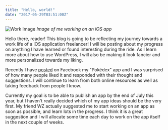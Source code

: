 ```yaml
---
title: "Hello, world!"
date: "2017-05-29T03:51:00Z"
---
```


![Work Image](https://res.cloudinary.com/solid-apps-inc/image/upload/v1650747092/SolidAppsAsset/2017/Photo_of_myself_working_on_an_iOS_app_dm4wjj.jpg)
*Image of me working on an iOS app*

Hello there, reader! This blog is going to be reflecting my journey towards a work life of a iOS application freelancer! I will be posting about my progress on anything I have learned or found interesting during the ride. As I learn more about how to use WordPress, I will also be making it look fancier and more personalized towards my liking.

Recently I have [posted](https://www.facebook.com/kevinpeng01/posts/857210541099804) on Facebook my "Pokédex" app and I was surprised of how many people liked it and responded with their thought and suggestions. I will continue to learn from both online resources as well as taking feedback from people I know.

Currently my goal is to be able to publish an app by the end of July this year, but I haven't really decided which of my app ideas should be the very first. My friend WZ actually suggested me to start working on an app as soon as possible, and learn lots in the progress. I think it is a great suggestion and I will allocate some time each day to work on the app itself in the next couple of weeks.
